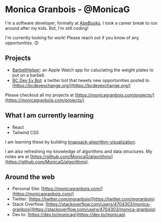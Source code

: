 # Monica Granbois - @MonicaG
I'm a software developer, formally at [AbeBooks](https://www.abebooks.com/). I took a career break to run around after my kids. But, I'm still coding! 

I'm currently looking for work! Please reach out if you know of any opportunities. :blush:

## Projects

- [BarbellHelper](https://barbellhelper.com/): an Apple Watch app for caluclating the weight plates to put on a barbell. 
- [BC Dev Ex Bot](https://twitter.com/bcdevexbot): a twitter bot that tweets new opportunities posted to [https://bcdevexchange.org/](https://bcdevexchange.org/)

Please checkout all my projects at [https://monicagranbois.com/projects/](https://monicagranbois.com/projects/)

## What I am currently learning

- React 
- Tailwind CSS

I am learning these by building [knapsack-algorithm-visualization](https://github.com/MonicaG/knapsack-algorithm-visualization).

I am also refreshing my knowledge of algorithms and data structures. My notes are at [https://github.com/MonicaG/algorithms](https://github.com/MonicaG/algorithms).

## Around the web
- Personal Site: [https://monicagranbois.com/](https://monicagranbois.com/)
- Twitter: [https://twitter.com/mgranbois](https://twitter.com/mgranbois)
- Stack Overflow: [https://stackoverflow.com/users/4704303/monica-granbois](https://stackoverflow.com/users/4704303/monica-granbois)
- Dev.to: [https://dev.to/monicag](https://dev.to/monicag) 
<!---
MonicaG/MonicaG is a ✨ special ✨ repository because its `README.md` (this file) appears on your GitHub profile.
You can click the Preview link to take a look at your changes.
--->
